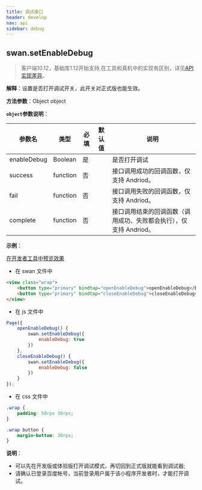 ```yaml
---
title: 调试接口
header: develop
nav: api
sidebar: debug
---
```

## swan.setEnableDebug

> 客户端10.12，基础库1.12开始支持,在工具和真机中的实现有区别，详见[API 实现差异](https://smartapp.baidu.com/docs/develop/devtools/diff/)。

**解释**：设置是否打开调试开关，此开关对正式版也能生效。

**方法参数**：Object object

**`object`参数说明**：

|参数名 |类型  |必填 | 默认值 |说明|
|---- | ---- | ---- | ----|----|
| enableDebug | Boolean | 是 | | 是否打开调试 |
|success|	function|		否||	接口调用成功的回调函数，仅支持 Andriod。|
|fail	|function		|否||	接口调用失败的回调函数，仅支持 Andriod。|
|complete	|function		|否||	接口调用结束的回调函数（调用成功、失败都会执行），仅支持 Andriod。|

**示例**：

<a href="swanide://fragment/6aa7bd93efb52c51cb9fc663bb5559241558343027401" title="在开发者工具中预览效果" target="_self">在开发者工具中预览效果</a>

* 在 swan 文件中

```html
<view class="wrap">
    <button type="primary" bindtap="openEnableDebug">openEnableDebug</button>
    <button type="primary" bindtap="closeEnableDebug">closeEnableDebug</button>
</view>
```

* 在 js 文件中

```js
Page({
    openEnableDebug() {
        swan.setEnableDebug({
            enableDebug: true
        })
    },
    closeEnableDebug() {
        swan.setEnableDebug({
            enableDebug: false
        })
    }
});
```
* 在 css 文件中

```css
.wrap {
    padding: 50rpx 30rpx;
}

.wrap button {
    margin-bottom: 30rpx;
}
```

**说明**：
* 可以先在开发版或体验版打开调试模式，再切回到正式版就能看到调试器;
* 请确认已登录百度帐号，当前登录用户属于该小程序开发者时，才能打开调试。
